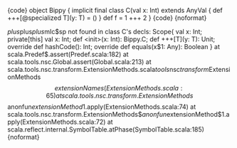 {code}
object Bippy {
  implicit final class C(val x: Int) extends AnyVal {
    def +++[@specialized T](y: T) = ()
  }
  def f = 1 +++ 2
}
{code}
{noformat}

$plus$plus$plus$mIc$sp not found in class C's decls: Scope{
  val x: Int;
  private[this] val x: Int;
  def <init>(x: Int): Bippy.C;
  def +++[T](y: T): Unit;
  override def hashCode(): Int;
  override def equals(x$1: Any): Boolean
}
	at scala.Predef$.assert(Predef.scala:182)
	at scala.tools.nsc.Global.assert(Global.scala:213)
	at scala.tools.nsc.transform.ExtensionMethods.scala$tools$nsc$transform$ExtensionMethods$$extensionNames(ExtensionMethods.scala:65)
	at scala.tools.nsc.transform.ExtensionMethods$$anonfun$extensionMethod$1.apply(ExtensionMethods.scala:74)
	at scala.tools.nsc.transform.ExtensionMethods$$anonfun$extensionMethod$1.apply(ExtensionMethods.scala:72)
	at scala.reflect.internal.SymbolTable.atPhase(SymbolTable.scala:185)
{noformat}
